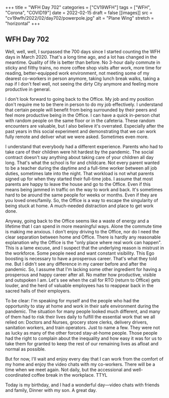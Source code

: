 +++
title = "WFH Day 702"
categories = ["CV19WFH"]
tags = ["WFH", "Corona", "COVID19"]
date = 2022-02-15
draft = false
[[images]]
  src = "cv19wfh/2022/02/day702/powerpole.jpg"
  alt = "Plane Wing"
  stretch = "horizontal"
+++

## WFH Day 702

Well, well, well, I surpassed the 700 days since I started counting the WFH days in March 2020. That's a long time ago, and a lot has changed in the meantime. Quality of life is better than before. No 3-hour daily commute in sticky and filthy trains, no more coffee shop visits after work, more time for reading, better-equipped work environment, not meeting some of my dearest co-workers in person anymore, taking lunch break walks, taking a nap if I don't feel well, not seeing the dirty City anymore and feeling more productive in general.

I don't look forward to going back to the Office. My job and my position don't require me to be there in person to do my job effectively. I understand that certain people will benefit from being surrounded by their peers and feel more productive being in the Office. I can have a quick in-person chat with random people on the same floor or in the cafeteria. These random encounters are valuable, but I also believe it's overrated. Especially after the past years in this social experiment and demonstrating that we can work fully remote and deliver what we were asked. Sometimes even more.

I understand that everybody had a different experience. Parents who had to take care of their children were hit hardest by the pandemic. The social contract doesn't say anything about taking care of your children all day long. That's what the school is for and childcare. Not every parent wanted to be a teacher during the daytime and a full-time worker between all job duties, sometimes late into the night. That workload is not what parents signed up for when they started their full-time jobs.
I assume that most parents are happy to leave the house and go to the Office. Even if this means being jammed in traffic on the way to work and back. It's sometimes hard to be around the same people for weeks or months. Even if they are you loved ones/family. So, the Office is a way to escape the singularity of being stuck at home. A much-needed distraction and place to get work done.

Anyway, going back to the Office seems like a waste of energy and a lifetime that I can spend in more meaningful ways. Alone the commute time is making me anxious. I don't enjoy driving to the Office, nor do I need the clear separation between home and Office. There is hardly any reasonable explanation why the Office is the "only place where real work can happen". This is a lame excuse, and I suspect that the underlying reason is mistrust in the workforce. Some people need and want constant visibility. This Ego boosting is necessary to have a prosperous career. That's what they told me. But I didn't see any difference in my career before and after the pandemic. So, I assume that I'm lacking some other ingredient for having a prosperous and happy career after all. No matter how productive, visible and outspoken I am. Let's see when the call for RTO (return to Office) gets louder, and the herd of valuable employees has to reappear back in the sacred halls of their employers.

To be clear: I'm speaking for myself and the people who had the opportunity to stay at home and work in their safe environment during the pandemic. The situation for many people looked much different, and many of them had to risk their lives daily to fulfill the essential work that we all relied on: Doctors and Nurses, grocery store clerks, delivery drivers, sanitation workers, and train operators. Just to name a few. They were not as lucky as many of the other forced stay-at-home people. Those people had the right to complain about the inequality and how easy it was for us to take them for granted to keep the rest of our remaining lives as afloat and normal as possible.

But for now, I'll wait and enjoy every day that I can work from the comfort of my home and enjoy the video chats with my co-workers. There will be a time when we meet again. Not daily, but the accessional and well-coordinated coffee break in the workplace. TTYL

Today is my birthday, and I had a wonderful day—video chats with friends and family, Dinner with my son. A great day.